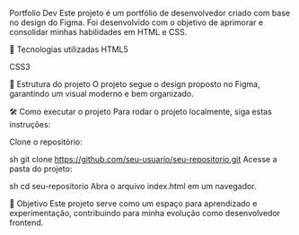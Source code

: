 Portfolio Dev
Este projeto é um portfólio de desenvolvedor criado com base no design do Figma. Foi desenvolvido com o objetivo de aprimorar e consolidar minhas habilidades em HTML e CSS.

🚀 Tecnologias utilizadas
HTML5

CSS3

📂 Estrutura do projeto
O projeto segue o design proposto no Figma, garantindo um visual moderno e bem organizado.

🛠️ Como executar o projeto
Para rodar o projeto localmente, siga estas instruções:

Clone o repositório:

sh
git clone https://github.com/seu-usuario/seu-repositorio.git
Acesse a pasta do projeto:

sh
cd seu-repositorio
Abra o arquivo index.html em um navegador.

📌 Objetivo
Este projeto serve como um espaço para aprendizado e experimentação, contribuindo para minha evolução como desenvolvedor frontend.
